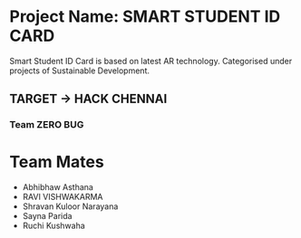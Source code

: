 # Project Name: SMART STUDENT ID CARD

Smart Student ID Card is based on latest AR technology. Categorised under projects of Sustainable Development.

## TARGET -> HACK CHENNAI

### Team ZERO BUG

# Team Mates
- Abhibhaw Asthana
- RAVI VISHWAKARMA
- Shravan Kuloor Narayana
- Sayna Parida
- Ruchi Kushwaha
